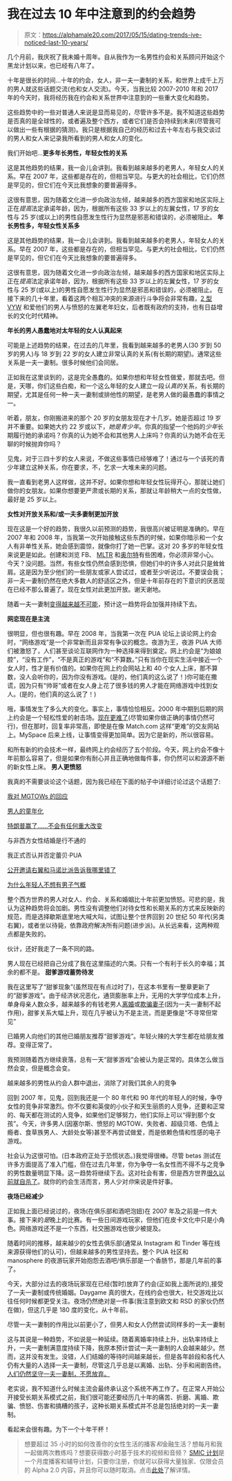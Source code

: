 # 我在过去 10 年中注意到的约会趋势

> 原文：<https://alphamale20.com/2017/05/15/dating-trends-ive-noticed-last-10-years/>

几个月前，我庆祝了我未婚十周年。自从我作为一名男性约会和关系顾问开始这个黑龙计划以来，也已经有八年了。

十年是很长的时间...十年的约会，女人，非一夫一妻制的关系，和世界上成千上万的男人就这些话题交流(也和女人交流)。今天，当我比较 2007-2010 年和 2017 年的今天时，我将经历我在约会和关系世界中注意到的一些重大变化和趋势。

这些趋势中的一些对普通人来说是显而易见的，尽管许多不是。我不知道这些趋势是否真的是全球性的，或者遍及整个西方，或者它们是否会持续到未来(尽管我可以做出一些有根据的猜测)。我只是根据我自己的经历和过去十年左右与我交谈过的男人和女人来记录我所看到的男人和女人的变化。

我们开始吧...**更多年长男性，年轻女性的关系**

这是其他趋势的结果，我一会儿会讲到。我看到越来越多的老男人，年轻女人的关系。早在 2007 年，这些都是存在的，但相当罕见。与更大的社会相比，它们仍然是罕见的，但它们在今天比我想象的要普遍得多。

这很有意思，因为随着文化进一步向政治左倾，越来越多的西方国家和地区实际上正在*提高*法定承诺年龄，因为，根据所有这些 33 岁以上的左翼女性，17 岁的女性与 25 岁(或以上)的男性自愿发生性行为显然是邪恶和错误的，必须被阻止。 **年长男性多，年轻女性关系多**

这是其他趋势的结果，我一会儿会讲到。我看到越来越多的老男人，年轻女人的关系。早在 2007 年，这些都是存在的，但相当罕见。与更大的社会相比，它们仍然是罕见的，但它们在今天比我想象的要普遍得多。

这很有意思，因为随着文化进一步向政治左倾，越来越多的西方国家和地区实际上正在*提高*法定承诺年龄，因为，根据所有这些 33 岁以上的左翼女性，17 岁的女性与 25 岁(或以上)的男性自愿发生性行为显然是邪恶和错误的，必须被阻止。 在接下来的几十年里，看着这两个相互冲突的来源进行斗争将会非常有趣，[2 型 VYW](https://blackdragonblog.com/glossary/#Type_2) 和爱他们的男人与愤怒的左翼老年妇女，后者既有政府的支持，也有日益增长的文化时代精神。

**年长的男人愚蠢地对太年轻的女人认真起来**

可能是上述趋势的结果，在过去的几年里，我看到越来越多的老男人(30 岁到 50 岁的男人)与 18 岁到 22 岁的女人建立非常认真的关系(有长期的期望)。通常这些关系是一夫一妻制。很多时候他们会同居。

正如我在这里谈到的，这是完全愚蠢的。如果你想和年轻女性做爱，那就去吧。但是，天哪，你们这些白痴，和一个这么年轻的女人建立一段*认真的*关系，有长期的期望，尤其是任何一种一夫一妻制或排他性的期望，是老男人做的最愚蠢的事情之一。

听着，朋友，你刚搬进来的那个 20 岁的女朋友现在才十几岁。她是否超过 19 岁并不重要。如果她大约 22 岁或以下，*她是青少年*。你真的指望一个他妈的*少年*长期履行她的承诺吗？你真的认为她不会和其他男人上床吗？你真的认为她不会在无聊的时候抛弃你吗？

见鬼，对于三四十岁的女人来说，不做这些事情已经够难了！通过与一个该死的青少年建立这种关系，你在要求，不，乞求一大堆未来的问题。

我一直看到老男人这样做，这并不好。如果你想和年轻女性玩得开心，那就让她们做你的女朋友。如果你想要更严肃或长期的关系，那就让年龄稍大一点的女性做，最好是 25 岁以上。

**女性对开放关系和/或一夫多妻制更加开放**

现在这是一个好的趋势，我很久以前预测的趋势，我很高兴被证明是准确的。早在 2007 年和 2008 年，当我第一次开始接触这些东西的时候，如果你暗示和一个女人有非单性关系，她会感到震惊，就像你打了她一巴掌。这对 20 多岁的年轻女性来说更是如此。创建和浏览 FB、 [MLTR](https://blackdragonblog.com/glossary/#MLTR) 和[奥尔特](https://blackdragonblog.com/glossary/#OLTR)有些困难，你必须非常小心。 今天？没问题。当然，有些女性仍然会感到恐惧，但她们中的许多人对此只是耸耸肩。这是因为至少他们的一些朋友或家人尝试过，或者至少听说过。不要误会我；非一夫一妻制仍然在绝大多数人的舒适区之外，但是十年前存在的下意识的厌恶现在已经不那么普遍了。现在女性对此更加开放。谢天谢地。

随着一夫一妻制[变得越来越不可能](https://blackdragonblog.com/2017/04/13/technology-sexual-monogamy-will-soon-impossible/)，预计这一趋势将会加强并持续下去。

**网恋现在是主流**

很明显，但也很有趣。早在 2008 年，当我第一次在 PUA 论坛上谈论网上约会时，“网络游戏”是一个非常新而且非常有争议的概念。夜游为王，夜游 PUA 大师们被激怒了，人们甚至谈论互联网作为一种选择来得到奠定。网上约会是“为娘娘腔”，“没有工作”，“不是真正的游戏”和“不算数。”只有当你在现实生活中接近一个女人时，性才是有价值的。如果你在网上约会网站上和 40 个女人上床，那不算数，没人会听你的，因为你没有游戏。(是的，他们真的这么说了！)你可能在撒谎，因为只有“帅哥”或者在女人身上花了很多钱的男人才能在网络游戏中找到女人。(是的，他们真的这么说了！)

哦，事情发生了多么大的变化。事实上，事情恰恰相反。2000 年中期到后期的网上约会是一个轻松性爱的射击场。[现在更难了](https://blackdragonblog.com/2013/11/10/why-online-dating-response-rates-have-decreased/)(尽管如果你做正确的事情仍然可行)，但在那时，回复率非常高，即使是在像 Match.com 这样“更难”的交友网站上。MySpace 后来上线，让事情变得更加简单。因为它是新的，所以很容易。

和所有新的约会技术一样，最终网上约会经历了五个阶段。今天，网上约会不像十年前那么容易了，但是如果你有耐心并且正确地做每件事，你仍然可以和源源不断的新女性上床。 **男人更愤怒**

我真的不需要谈论这个话题，因为我已经在下面的帖子中详细讨论过这个话题了:

[我对 MGTOWs 的回应](https://blackdragonblog.com/2016/08/08/my-response-to-mgtows/)

[男人的童年化](https://blackdragonblog.com/2016/07/22/the-childification-of-men/)

[特朗普赢了……不会有任何重大改变](https://blackdragonblog.com/2016/11/09/trump-wins-nothing-significant-will-change/)

与非西方女性结婚是行不通的

我正式否认并否定蕾贝·PUA

[公开邀请右翼和马诺比派告诉我哪里错了](https://blackdragonblog.com/2016/10/31/open-invitation-alt-right-manosphere-tell-im-wrong/)

[为什么年轻人不想有男子气概](https://blackdragonblog.com/2016/12/26/young-men-dont-want-man/)

整个西方世界的男人对女人、约会、关系和婚姻比十年前更加愤怒。可悲的是，我认为这种趋势将会加剧。男性没有调整他们对待女性和长期关系的方式来反映新的规范，而是选择歇斯底里地大喊大叫，试图让整个世界回到 20 世纪 50 年代(另类右翼)，或者坐以待毙，依靠政府解决所有问题(进步派)。从长远来看，这两种观点都是失败的。

伙计，还好我走了一条不同的路。

男人现在已经把自己分成了我在这里描述的六类。只有一个有利于长久的幸福；其余的都不是。 **甜爹游戏蓄势待发**

我在这里写了“甜爹现象”(虽然现在有点过时了)，在这本书里有一整章更新了的“甜爹游戏”。由于经济状况恶化，通货膨胀率上升，无用的大学学位成本上升，单身母亲人数众多，越来越多的有钱老男人[离婚](https://blackdragonblog.com/2014/07/13/divorce-statistics/)或[欺骗妻子](https://blackdragonblog.com/2016/08/15/often-people-cheat-real-stats/)(因为一夫一妻制不起作用)，甜爹关系大幅上升，现在几乎被认为不是主流，而是更像是“不寻常但常见”

已婚男人向他们的其他已婚朋友推荐“甜爹游戏”。年轻火辣的大学生都在给朋友推荐。变得正常了。

我预测随着西方继续衰落，总有一天“甜爹游戏”会被认为是正常的。具体怎么做当然会变，但是概念会变。

越来越多的男性从约会人群中退出，消除了对我们其余人的竞争

回到 2007 年，见鬼，回到我还是一个 80 年代和 90 年代的年轻人的时候，争夺女性的竞争非常激烈。你不仅要和英俊的小伙子和天生丽质的人竞争，还要和正常的、每天都在测试的人竞争，如果他们足够努力，他们实际上可以“得到那个女孩”。今天，许多男人(因塞尔斯、愤怒的 MGTOW、失败者、超级贝塔、色情上瘾者、食草族男人、大龄处女等)甚至不再尝试做爱，而是依赖色情和性感的电子游戏。

社会认为这很可怕。(日本政府正处于恐慌状态。)我觉得很棒。尽管 betas 测试在许多方面提高了准入门槛，但在过去几年里，你为争夺一名女性而不得不与之竞争的男性数量明显下降。这一趋势将继续下去。这对社会有害，但是西方世界[很久以前就自杀了](https://blackdragonblog.com/2016/02/29/the-deal-with-the-manosphere/)。就你的约会生活而言，男人少对*你*来说是件好事。

**夜场已经减少**

正如我上面已经说过的，夜场(在俱乐部和酒吧泡妞)在 2007 年及之前是一件大事。接下来的*是*晚上的比赛。有一些日间游戏玩家，但他们在皮卡文化中只是小角色。网络游戏还不是一个东西，社交圈游戏也很少被提及。

随着时间的推移，越来越少的女性去俱乐部(通常从 Instagram 和 Tinder 等在线来源获得他们的认可)，但越来越多的男性坚持去。整个 PUA 社区和 manosphere 的夜游玩家开始抱怨去酒吧/俱乐部是一个香肠节，那是几年前的事了。

今天，大部分过去的夜场玩家现在已经(暂时)放弃了约会(正如我上面所说的),接受了一夫一妻制或传统婚姻。Daygame 真的很大，在线约会也很大，社交游戏比以往任何时候都更受关注。夜场仍然绝对是一件事(我注意到欧文和 RSD 的家伙仍然在做)，但这几乎是 180 度的变化，从十年前。

尽管一夫一妻制的作用比以前更小了，但男人和女人仍然尝试同样多的一夫一妻制

这与其说是一种趋势，不如说是一种延续。随着离婚率持续上升，出轨率持续上升，一夫一妻制满意度持续下降，我原本预计尝试一夫一妻制的人会越来越少。然而，这并没有发生。没错，人们结婚的等待时间越来越长，但是各年龄段和各代人仍有大量的人选择一夫一妻制，尽管这几乎总是以离婚、出轨、分手和闹剧告终。[人们仍然坚守一夫一妻制，不愿放弃。](https://blackdragonblog.com/2017/03/09/societys-reaction-to-the-loss-of-lifetime-employment-and-lifetime-marriage/)

老实说，我不知道什么时候主流会最终承认这个系统不再工作了。在正常人开始公开接受长期关系模式之前，我们很可能还要经历几十年的痛苦、折磨、离婚、欺骗、愤怒、伤害和搞糟的孩子，这种长期关系模式并不总是包括绝对的一夫一妻制。

看起来会很有趣。为下一个十年干杯！

> 想要超过 35 小时的如何改善你的女性生活的播客*和*金融生活？想每月和我一起做两次教练吗？想要获得数小时基于技术的视频和音频？ [SMIC 计划](https://alphamale20.kartra.com/page/vIL17)是一个月度播客和辅导计划，只要你注册，你就可以获得大量独家、仅限会员的 Alpha 2.0 内容，并且你可以随时取消。点击[此处](https://alphamale20.kartra.com/page/vIL17)了解详情。
> 
> 
